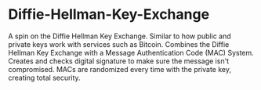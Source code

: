 # Diffie-Hellman-Key-Exchange

A spin on the Diffie Hellman Key Exchange. Similar to how public and private keys work with services such as Bitcoin. Combines the Diffie Hellman Key Exchange with a Message Authentication Code (MAC) System. Creates and checks digital signature to make sure the message isn't compromised. MACs are randomized every time with the private key, creating total security.
